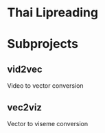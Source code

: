 # Thai Lipreading

# Subprojects

## vid2vec
Video to vector conversion

## vec2viz
Vector to viseme conversion

